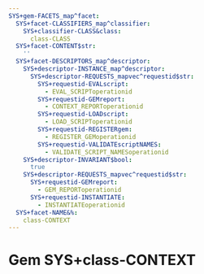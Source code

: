 ```yaml
---
SYS+gem-FACETS_map^facet:
  SYS+facet-CLASSIFIERS_map^classifier:
    SYS+classifier-CLASS&class:
      class-CLASS
  SYS+facet-CONTENT$str:
    ''
  SYS+facet-DESCRIPTORS_map^descriptor:
    SYS+descriptor-INSTANCE_map^descriptor:
      SYS+descriptor-REQUESTS_mapvec^requestid$str:
        SYS+requestid-EVALscript:
          - EVAL_SCRIPToperationid
        SYS+requestid-GEMreport:
          - CONTEXT_REPORToperationid
        SYS+requestid-LOADscript:
          - LOAD_SCRIPToperationid
        SYS+requestid-REGISTERgem:
          - REGISTER_GEMoperationid
        SYS+requestid-VALIDATEscriptNAMES:
          - VALIDATE_SCRIPT_NAMESoperationid
    SYS+descriptor-INVARIANT$bool:
      true
    SYS+descriptor-REQUESTS_mapvec^requestid$str:
      SYS+requestid-GEMreport:
        - GEM_REPORToperationid
      SYS+requestid-INSTANTIATE:
        - INSTANTIATEoperationid
  SYS+facet-NAME&%:
    class-CONTEXT
---
```

# Gem SYS+class-CONTEXT

